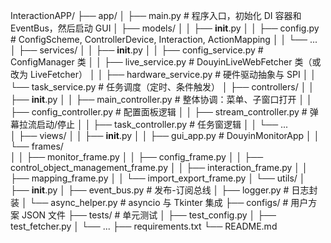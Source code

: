 InteractionAPP/
├── app/
│   ├── main.py                   # 程序入口，初始化 DI 容器和 EventBus，然后启动 GUI
│   ├── models/
│   │   ├── __init__.py
│   │   ├── config.py             # ConfigScheme, ControllerDevice, Interaction, ActionMapping
│   │   └── ...                   
│   ├── services/
│   │   ├── __init__.py
│   │   ├── config_service.py     # ConfigManager 类
│   │   ├── live_service.py     # DouyinLiveWebFetcher 类（或改为 LiveFetcher）
│   │   ├── hardware_service.py   # 硬件驱动抽象与 SPI
│   │   └── task_service.py       # 任务调度（定时、条件触发）
│   ├── controllers/
│   │   ├── __init__.py
│   │   ├── main_controller.py    # 整体协调：菜单、子窗口打开
│   │   ├── config_controller.py  # 配置面板逻辑
│   │   ├── stream_controller.py  # 弹幕拉流启动/停止
│   │   ├── task_controller.py    # 任务窗逻辑
│   │   └── ...                  
│   ├── views/
│   │   ├── __init__.py
│   │   ├── gui_app.py            # DouyinMonitorApp
│   │   └── frames/               
│   │       ├── monitor_frame.py
│   │       ├── config_frame.py
│   │       ├── control_object_management_frame.py
│   │       ├── interaction_frame.py
│   │       ├── mapping_frame.py
│   │       └── import_export_frame.py
│   └── utils/
│       ├── __init__.py
│       ├── event_bus.py          # 发布-订阅总线
│       ├── logger.py             # 日志封装
│       └── async_helper.py       # asyncio 与 Tkinter 集成
├── configs/                      # 用户方案 JSON 文件
├── tests/                        # 单元测试
│   ├── test_config.py
│   ├── test_fetcher.py
│   └── ...
├── requirements.txt
└── README.md